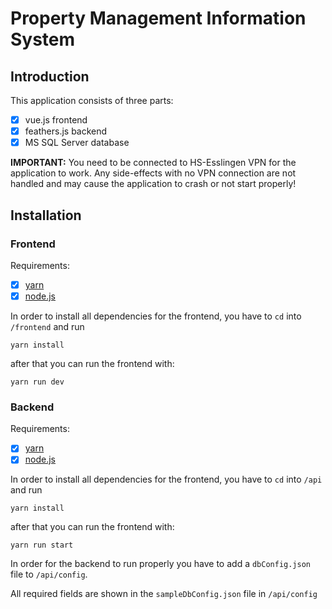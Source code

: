 # Property Management Information System

## Introduction

This application consists of three parts:

- [x] vue.js frontend
- [x] feathers.js backend
- [x] MS SQL Server database

**IMPORTANT:**
You need to be connected to HS-Esslingen VPN for the application to work.
Any side-effects with no VPN connection are not handled and may cause the application to crash or not start properly!

## Installation

### Frontend

Requirements:

- [x] [yarn](https://yarnpkg.com/)
- [x] [node.js](https://nodejs.org/en/)

In order to install all dependencies for the frontend,
you have to `cd` into `/frontend` and run

```shell
yarn install
```

after that you can run the frontend with:

```shell
yarn run dev
```

### Backend

Requirements:

- [x] [yarn](https://yarnpkg.com/)
- [x] [node.js](https://nodejs.org/en/)

In order to install all dependencies for the frontend,
you have to `cd` into `/api` and run

```shell
yarn install
```

after that you can run the frontend with:

```shell
yarn run start
```

In order for the backend to run properly you have to add a `dbConfig.json` file to `/api/config`.

All required fields are shown in the `sampleDbConfig.json` file in `/api/config`
